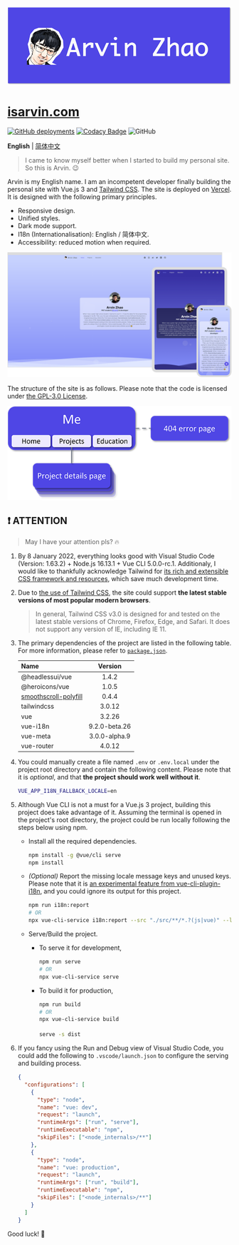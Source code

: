 ![banner.png](./img_README/banner.png)

# [isarvin.com](https://isarvin.com)

[![GitHub deployments](https://img.shields.io/github/deployments/ArvinZJC/isarvin/production?label=Vercel&logo=vercel)](https://isarvin.com)
[![Codacy Badge](https://app.codacy.com/project/badge/Grade/810eda125dbf4b9d96b81e6c34ec26e6)](https://www.codacy.com/gh/ArvinZJC/isarvin/dashboard?utm_source=github.com&utm_medium=referral&utm_content=ArvinZJC/isarvin&utm_campaign=Badge_Grade)
![GitHub](https://img.shields.io/github/license/ArvinZJC/isarvin)

**English** | [简体中文](./README-zhCN.md)

> I came to know myself better when I started to build my personal site. So this is Arvin. 😉

Arvin is my English name. I am an incompetent developer finally building the personal site with Vue.js 3 and [Tailwind CSS](https://tailwindcss.com/). The site is deployed on [Vercel](https://vercel.com/home). It is designed with the following primary principles.

- Responsive design.
- Unified styles.
- Dark mode support.
- I18n (Internationalisation): English / 简体中文.
- Accessibility: reduced motion when required.

![example.png](./img_README/example.png)

The structure of the site is as follows. Please note that the code is licensed under [the GPL-3.0 License](./LICENSE).

![structure.png](./img_README/structure.png)

## ❗ ATTENTION

> May I have your attention pls? 🔥

1. By 8 January 2022, everything looks good with Visual Studio Code (Version: 1.63.2) + Node.js 16.13.1 + Vue CLI 5.0.0-rc.1. Additionaly, I would like to thankfully acknowledge Tailwind for [its rich and extensible CSS framework and resources](https://tailwindcss.com/resources), which save much development time.
2. Due to [the use of Tailwind CSS](https://tailwindcss.com/docs/browser-support), the site could support **the latest stable versions of most popular modern browsers**.

   > In general, Tailwind CSS v3.0 is designed for and tested on the latest stable versions of Chrome, Firefox, Edge, and Safari. It does not support any version of IE, including IE 11.

3. The primary dependencies of the project are listed in the following table. For more information, please refer to [`package.json`](./package.json).

   | Name                                                               |    Version    |
   | :----------------------------------------------------------------- | :-----------: |
   | @headlessui/vue                                                    |     1.4.2     |
   | @heroicons/vue                                                     |     1.0.5     |
   | [smoothscroll-polyfill](https://github.com/iamdustan/smoothscroll) |     0.4.4     |
   | tailwindcss                                                        |    3.0.12     |
   | vue                                                                |    3.2.26     |
   | vue-i18n                                                           | 9.2.0-beta.26 |
   | vue-meta                                                           | 3.0.0-alpha.9 |
   | vue-router                                                         |    4.0.12     |

4. You could manually create a file named `.env` or `.env.local` under the project root directory and contain the following content. Please note that it is _optional_, and that **the project should work well without it**.

   ```sh
   VUE_APP_I18N_FALLBACK_LOCALE=en
   ```

5. Although Vue CLI is not a must for a Vue.js 3 project, building this project does take advantage of it. Assuming the terminal is opened in the project's root directory, the project could be run locally following the steps below using npm.

   - Install all the required dependencies.

     ```sh
     npm install -g @vue/cli serve
     npm install
     ```

   - _(Optional)_ Report the missing locale message keys and unused keys. Please note that it is [an experimental feature from vue-cli-plugin-i18n](https://github.com/intlify/vue-cli-plugin-i18n#-features), and you could ignore its output for this project.

     ```sh
     npm run i18n:report
     # OR
     npx vue-cli-service i18n:report --src "./src/**/*.?(js|vue)" --locales "./src/locales/**/*.json"
     ```

   - Serve/Build the project.

     - To serve it for development,

       ```sh
       npm run serve
       # OR
       npx vue-cli-service serve
       ```

     - To build it for production,

       ```sh
       npm run build
       # OR
       npx vue-cli-service build

       serve -s dist
       ```

6. If you fancy using the Run and Debug view of Visual Studio Code, you could add the following to `.vscode/launch.json` to configure the serving and building process.

   ```JSON
   {
     "configurations": [
       {
         "type": "node",
         "name": "vue: dev",
         "request": "launch",
         "runtimeArgs": ["run", "serve"],
         "runtimeExecutable": "npm",
         "skipFiles": ["<node_internals>/**"]
       },
       {
         "type": "node",
         "name": "vue: production",
         "request": "launch",
         "runtimeArgs": ["run", "build"],
         "runtimeExecutable": "npm",
         "skipFiles": ["<node_internals>/**"]
       }
     ]
   }
   ```

Good luck! 💖
